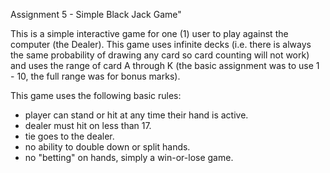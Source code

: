 Assignment 5 - Simple Black Jack Game"

This is a simple interactive game for one (1) user to play against
the computer (the Dealer). This game uses infinite decks (i.e. there is
always the same probability of drawing any card so card counting will not
work) and uses the range of card A through K (the basic assignment was to use
1 - 10, the full range was for bonus marks).

This game uses the following basic rules:
- player can stand or hit at any time their hand is active.
- dealer must hit on less than 17.
- tie goes to the dealer.
- no ability to double down or split hands.
- no "betting" on hands, simply a win-or-lose game.
